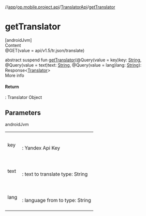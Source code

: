 //[app](../../../index.md)/[op.mobile.project.api](../index.md)/[TranslatorApi](index.md)/[getTranslator](get-translator.md)



# getTranslator  
[androidJvm]  
Content  
@GET(value = api/v1.5/tr.json/translate)  
  
abstract suspend fun [getTranslator](get-translator.md)(@Query(value = key)key: [String](https://kotlinlang.org/api/latest/jvm/stdlib/kotlin/-string/index.html), @Query(value = text)text: [String](https://kotlinlang.org/api/latest/jvm/stdlib/kotlin/-string/index.html), @Query(value = lang)lang: [String](https://kotlinlang.org/api/latest/jvm/stdlib/kotlin/-string/index.html)): Response<[Translator](../../op.mobile.project.model/-translator/index.md)>  
More info  


#### Return  


: Translator Object



## Parameters  
  
androidJvm  
  
| | |
|---|---|
| <a name="op.mobile.project.api/TranslatorApi/getTranslator/#kotlin.String#kotlin.String#kotlin.String/PointingToDeclaration/"></a>key| <a name="op.mobile.project.api/TranslatorApi/getTranslator/#kotlin.String#kotlin.String#kotlin.String/PointingToDeclaration/"></a><br><br>: Yandex Api Key<br><br>|
| <a name="op.mobile.project.api/TranslatorApi/getTranslator/#kotlin.String#kotlin.String#kotlin.String/PointingToDeclaration/"></a>text| <a name="op.mobile.project.api/TranslatorApi/getTranslator/#kotlin.String#kotlin.String#kotlin.String/PointingToDeclaration/"></a><br><br>: text to translate type: String<br><br>|
| <a name="op.mobile.project.api/TranslatorApi/getTranslator/#kotlin.String#kotlin.String#kotlin.String/PointingToDeclaration/"></a>lang| <a name="op.mobile.project.api/TranslatorApi/getTranslator/#kotlin.String#kotlin.String#kotlin.String/PointingToDeclaration/"></a><br><br>: language from to type: String<br><br>|
  
  



